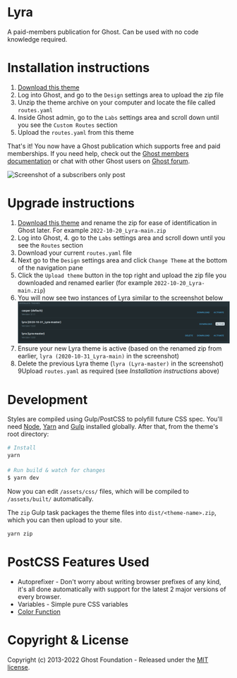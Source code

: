 # Lyra

A paid-members publication for Ghost. Can be used with no code knowledge required.

# Installation instructions

1. [Download this theme](https://github.com/TryGhost/Lyra/archive/main.zip)
2. Log into Ghost, and go to the `Design` settings area to upload the zip file
3. Unzip the theme archive on your computer and locate the file called `routes.yaml`
4. Inside Ghost admin, go to the `Labs` settings area and scroll down until you see the `Custom Routes` section
5. Upload the `routes.yaml` from this theme

That's it! You now have a Ghost publication which supports free and paid memberships. If you need help, check out the <a href="https://ghost.org/docs/members/">Ghost members documentation</a> or chat with other Ghost users on <a href="https://forum.ghost.org">Ghost forum</a>.

![Screenshot of a subscribers only post](https://user-images.githubusercontent.com/120485/67228748-1fdd1400-f464-11e9-921f-ecbf5f412ed5.png)

# Upgrade instructions

1. [Download this theme](https://github.com/TryGhost/Lyra/archive/refs/heads/main.zip) and rename the zip for ease of identification in Ghost later.  For example `2022-10-20_Lyra-main.zip`
2. Log into Ghost, 4. go to the `Labs` settings area and scroll down until you see the `Routes` section
3. Download your current `routes.yaml` file 
4. Next go to the `Design` settings area and click `Change Theme` at the bottom of the navigation pane
5. Click the `Upload theme` button in the top right and upload the zip file you downloaded and renamed earlier (for example `2022-10-20_Lyra-main.zip`)
6. You will now see two instances of Lyra similar to the screenshot below
    ![Themes list showing two copies of Lyra](docs/TwoLyraInstances.png)
7. Ensure your new Lyra theme is active (based on the renamed zip from earlier, `lyra (2020-10-31_Lyra-main)` in the screenshot)
8. Delete the previous Lyra theme (`lyra (Lyra-master)` in the screenshot)
9Upload `routes.yaml` as required (see _Installation instructions_ above)

# Development

Styles are compiled using Gulp/PostCSS to polyfill future CSS spec. You'll need [Node](https://nodejs.org/), [Yarn](https://yarnpkg.com/) and [Gulp](https://gulpjs.com) installed globally. After that, from the theme's root directory:

```bash
# Install
yarn

# Run build & watch for changes
$ yarn dev
```

Now you can edit `/assets/css/` files, which will be compiled to `/assets/built/` automatically.

The `zip` Gulp task packages the theme files into `dist/<theme-name>.zip`, which you can then upload to your site.

```bash
yarn zip
```

# PostCSS Features Used

- Autoprefixer - Don't worry about writing browser prefixes of any kind, it's all done automatically with support for the latest 2 major versions of every browser.
- Variables - Simple pure CSS variables
- [Color Function](https://github.com/postcss/postcss-color-function)


# Copyright & License

Copyright (c) 2013-2022 Ghost Foundation - Released under the [MIT license](LICENSE).

